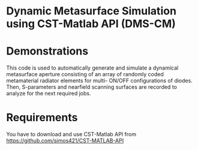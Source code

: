 # Dynamic Metasurface Simulation using CST-Matlab API (DMS-CM)
# Demonstrations
This code is used to automatically generate and simulate a dynamical metasurface aperture consisting of an array of randomly coded metamaterial radiator elements for multi- ON/OFF configurations of diodes. Then, S-parameters and nearfield scanning surfaces are recorded to analyze for the next required jobs.
# Requirements
You have to download and use CST-Matlab API from https://github.com/simos421/CST-MATLAB-API
